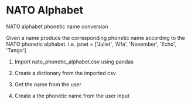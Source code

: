 # NATO Alphabet

NATO alphabet phonetic name conversion

Given a name produce the corresponding phonetic name according to the NATO phonetic alphabet.
i.e. janet = ['Juliet', 'Alfa', 'November', 'Echo', 'Tango']

1. Import nato_phonetic_alphabet.csv using pandas

2. Create a dictionary from the imported csv

3. Get the name from the user

4. Create a the phonetic name from the user input
